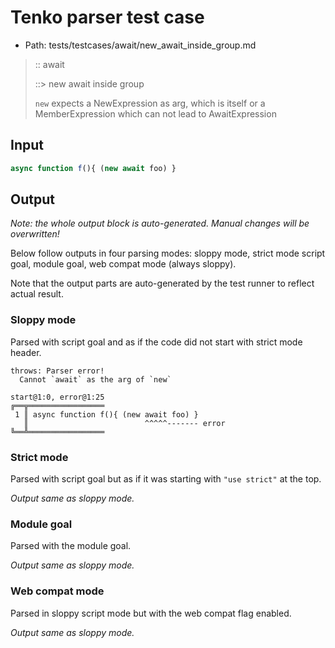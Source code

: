 # Tenko parser test case

- Path: tests/testcases/await/new_await_inside_group.md

> :: await
>
> ::> new await inside group
>
> `new` expects a NewExpression as arg, which is itself or a MemberExpression which can not lead to AwaitExpression

## Input

`````js
async function f(){ (new await foo) }
`````

## Output

_Note: the whole output block is auto-generated. Manual changes will be overwritten!_

Below follow outputs in four parsing modes: sloppy mode, strict mode script goal, module goal, web compat mode (always sloppy).

Note that the output parts are auto-generated by the test runner to reflect actual result.

### Sloppy mode

Parsed with script goal and as if the code did not start with strict mode header.

`````
throws: Parser error!
  Cannot `await` as the arg of `new`

start@1:0, error@1:25
╔══╦═════════════════
 1 ║ async function f(){ (new await foo) }
   ║                          ^^^^^------- error
╚══╩═════════════════

`````

### Strict mode

Parsed with script goal but as if it was starting with `"use strict"` at the top.

_Output same as sloppy mode._

### Module goal

Parsed with the module goal.

_Output same as sloppy mode._

### Web compat mode

Parsed in sloppy script mode but with the web compat flag enabled.

_Output same as sloppy mode._
